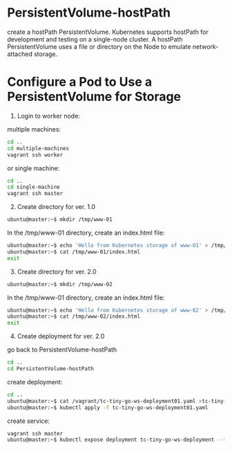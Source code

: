 # PersistentVolume-hostPath
create a hostPath PersistentVolume. Kubernetes supports hostPath for development and testing on a single-node cluster. 
A hostPath PersistentVolume uses a file or directory on the Node to emulate network-attached storage.

# Configure a Pod to Use a PersistentVolume for Storage

1. Login to worker node:

multiple machines:
```bash
cd ..
cd multiple-machines
vagrant ssh worker 
```
or 
single machine:
```bash
cd ..
cd single-machine
vagrant ssh master 
```

2. Create directory for ver. 1.0
```bash
ubuntu@master:~$ mkdir /tmp/www-01
```

In the /tmp/www-01 directory, create an index.html file:

```bash
ubuntu@master:~$ echo 'Hello from Kubernetes storage of www-01' > /tmp/www-01/index.html
ubuntu@master:~$ cat /tmp/www-01/index.html
exit
```
3. Create directory for ver. 2.0
```bash
ubuntu@master:~$ mkdir /tmp/www-02
```

In the /tmp/www-01 directory, create an index.html file:

```bash
ubuntu@master:~$ echo 'Hello from Kubernetes storage of www-02' > /tmp/www-02/index.html
ubuntu@master:~$ cat /tmp/www-02/index.html
exit
```
4. Create deployment for ver. 2.0

go back to PersistentVolume-hostPath

```bash
cd ..
cd PersistentVolume-hostPath
```

create deployment:

```bash
cd ..
ubuntu@master:~$ cat /vagrant/tc-tiny-go-ws-deployment01.yaml >tc-tiny-go-ws-deployment01.yaml 
ubuntu@master:~$ kubectl apply -f tc-tiny-go-ws-deployment01.yaml 
```

create service:

```bash
vagrant ssh master 
ubuntu@master:~$ kubectl expose deployment tc-tiny-go-ws-deployment --type=NodePort
```
